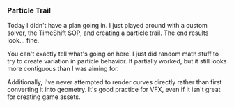 ### Particle Trail

Today I didn't have a plan going in. I just played around with a custom solver,
the TimeShift SOP, and creating a particle trail. The end results look... fine.

You can't exactly tell what's going on here. I just did random math stuff to try
to create variation in particle behavior. It partially worked, but it still looks
more contiguous than I was aiming for.

Additionally, I've never attempted to render curves directly rather than first
converting it into geometry. It's good practice for VFX, even if it isn't great
for creating game assets.
